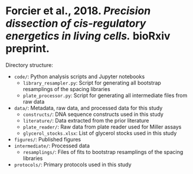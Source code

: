 # Forcier et al., 2018. *Precision dissection of cis-regulatory energetics in living cells.* bioRxiv preprint.

Directory structure:
* ``code/``: Python analysis scripts and Jupyter notebooks
  * ``library_resampler.py``: Script for generating all bootstrap resamplings of the spacing libraries
  * ``plate_processor.py``: Script for generating all intermediate files from raw data
* ``data/``: Metadata, raw data, and processed data for this study
  * ``constructs/``: DNA sequence constructs used in this study
  * ``literature/``: Data extracted from the prior literature
  * ``plate_reader/``: Raw data from plate reader used for Miller assays
  * ``glycerol_stocks.xlsx``: List of glycerol stocks used in this study
* ``figures/``: Published figures
* ``intermediate/``: Processed data
  * ``resamplings/``: Files of fits to bootstrap resamplings of the spacing libraries
* ``protocols/``: Primary protocols used in this study
